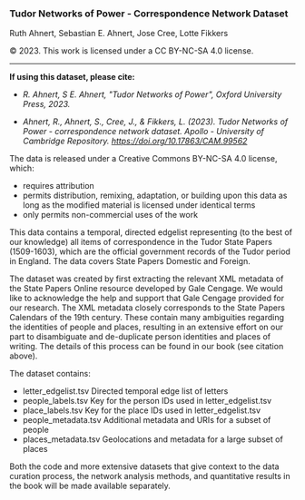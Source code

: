 ### Tudor Networks of Power - Correspondence Network Dataset

Ruth Ahnert, Sebastian E. Ahnert, Jose Cree, Lotte Fikkers

© 2023. This work is licensed under a CC BY-NC-SA 4.0 license. 

---

**If using this dataset, please cite:**

- *R. Ahnert, S E. Ahnert, "Tudor Networks of Power", Oxford University Press, 2023.*

- *Ahnert, R., Ahnert, S., Cree, J., & Fikkers, L. (2023). Tudor Networks of Power - correspondence network dataset. Apollo - University of Cambridge Repository. https://doi.org/10.17863/CAM.99562*

The data is released under a Creative Commons BY-NC-SA 4.0 license, which:
- requires attribution
- permits distribution, remixing, adaptation, or building upon this data as long as the modified material is licensed under identical terms
- only permits non-commercial uses of the work

This data contains a temporal, directed edgelist representing (to the best of our knowledge) all items of correspondence in the Tudor State Papers (1509-1603), which are the official government records of the Tudor period in England. The data covers State Papers Domestic and Foreign.

The dataset was created by first extracting the relevant XML metadata of the State Papers Online resource developed by Gale Cengage. We would like to acknowledge the help and support that Gale Cengage provided for our research. The XML metadata closely corresponds to the State Papers Calendars of the 19th century. These contain many ambiguities regarding the identities of people and places, resulting in an extensive effort on our part to disambiguate and de-duplicate person identities and places of writing. The details of this process can be found in our book (see citation above).

The dataset contains:

- letter_edgelist.tsv	Directed temporal edge list of letters
- people_labels.tsv	Key for the person IDs used in letter_edgelist.tsv
- place_labels.tsv	Key for the place IDs used in letter_edgelist.tsv
- people_metadata.tsv	Additional metadata and URIs for a subset of people
- places_metadata.tsv	Geolocations and metadata for a large subset of places

Both the code and more extensive datasets that give context to the data curation process, the network analysis methods, and quantitative results in the book will be made available separately.
